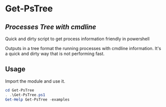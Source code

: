 # Get-PsTree
## _Processes Tree with cmdline_

Quick and dirty script to get process information friendly in powershell

Outputs in a tree format the running processes with cmdline information.
It's a quick and dirty way that is not performing fast.

## Usage

Import the module and use it.

```powershell
cd Get-PsTree
. .\Get-PsTree.ps1
Get-Help Get-PsTree -examples
```